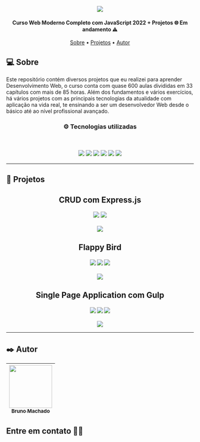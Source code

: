 <p align="center">
<a href="https://www.udemy.com/course/curso-web/"><img src="https://cdn-thumbs.comidoc.net/750/1465244_ed1a_3.jpg"/></a>
</p>

<h4 align="center"> 
Curso Web Moderno Completo com JavaScript 2022 + Projetos 🌐 Em andamento ⚠️
</h4>

<p align="center">
 <a href="#-sobre">Sobre</a> •
 <a href="#-projetos">Projetos</a> •
 <a href="#%EF%B8%8F-autor">Autor</a>
</p>

## 💻 Sobre

Este repositório contém diversos projetos que eu realizei para aprender Desenvolvimento Web, o curso conta com quase 600 aulas divididas em 33 capítulos com mais de 85 horas. Além dos fundamentos e vários exercícios, há vários projetos com as principais tecnologias da atualidade com aplicação na vida real, te ensinando a ser um desenvolvedor Web desde o básico até ao nível profissional avançado.

<h3 align="center">
⚙️ Tecnologias utilizadas

<p>&nbsp;</p>
  <img src="https://img.shields.io/badge/JavaScript-323330?style=for-the-badge&logo=javascript&logoColor=F7DF1E"/>
  <img src="https://img.shields.io/badge/Node.js-323330?style=for-the-badge&logo=nodedotjs&logoColor=339933"/>
  <img src="https://img.shields.io/badge/express.js-%23404d59.svg?style=for-the-badge&logo=express&logoColor=%2361DAFB"/>
  <img src="https://img.shields.io/badge/html5-%23E34F26.svg?style=for-the-badge&logo=html5&logoColor=white"/>
  <img src="https://img.shields.io/badge/css3-%231572B6.svg?style=for-the-badge&logo=css3&logoColor=white"/>
  <img src="https://img.shields.io/badge/GULP-%23CF4647.svg?style=for-the-badge&logo=gulp&logoColor=white">
</h3>

---

## 🚧 Projetos

<h2 align="center">
CRUD com Express.js
</h2>
<h4 align="center">
  <img src="https://img.shields.io/badge/Node.js-323330?style=for-the-badge&logo=nodedotjs&logoColor=339933"/>
  <img src="https://img.shields.io/badge/express.js-%23404d59.svg?style=for-the-badge&logo=express&logoColor=%2361DAFB"/>
</h4>
<p align="center">
  <a href="https://github.com/brunomdrrosa/CursoWebModerno2022/tree/main/projeto-api-express"><img src="https://i.imgur.com/hQEZ56k.png"></a>
</p>

<h2 align="center">
Flappy Bird
</h2>
<h4 align="center">
  <img src="https://img.shields.io/badge/html5-%23E34F26.svg?style=for-the-badge&logo=html5&logoColor=white"/>
  <img src="https://img.shields.io/badge/css3-%231572B6.svg?style=for-the-badge&logo=css3&logoColor=white"/>
  <img src="https://img.shields.io/badge/javascript-%23323330.svg?style=for-the-badge&logo=javascript&logoColor=%23F7DF1E"/>
</h4>
<p align="center">
  <a href="https://brunomdrrosa.github.io/flappyBird/"><img src="https://imgur.com/xnfDFc8.png"></a>
</p>

<h2 align="center">
Single Page Application com Gulp
</h2>
<h4 align="center">
  <img src="https://img.shields.io/badge/GULP-%23CF4647.svg?style=for-the-badge&logo=gulp&logoColor=white"/>
  <img src="https://img.shields.io/badge/typescript-%23007ACC.svg?style=for-the-badge&logo=typescript&logoColor=white"/>
  <img src="https://img.shields.io/badge/SASS-hotpink.svg?style=for-the-badge&logo=SASS&logoColor=white"/>
</h4>
<p align="center">
  <a href="https://github.com/brunomdrrosa/CursoWebModerno2022/tree/main/gulp/spa"><img src="https://i.imgur.com/TcCaiX6.png"></a>
</p>

---

## ✒️ Autor

| [<img src="https://avatars.githubusercontent.com/u/75590326?v=4" width=115 > <br> <sub> Bruno Machado </sub>](https://github.com/brunomdrrosa) |
| :--------------------------------------------------------------------------------------------------------------------------------------------: |

<h2 >Entre em contato 🤙🏽</h2>

<div align="center">
<a href="https://linkedin.com/in/bruno-machado-da-rosa/" target="_blank"><img src="https://img.shields.io/badge/Bruno Machado da Rosa-0077B5?style=for-the-badge&logo=linkedin&logoColor=white" alt=""></a>
<a href="mailto:brunomdr46@gmail.com" target="_blank"><img src="https://img.shields.io/badge/brunomdr46@gmail.com-D14836?style=for-the-badge&logo=gmail&logoColor=white" alt=""></a>
</div>
